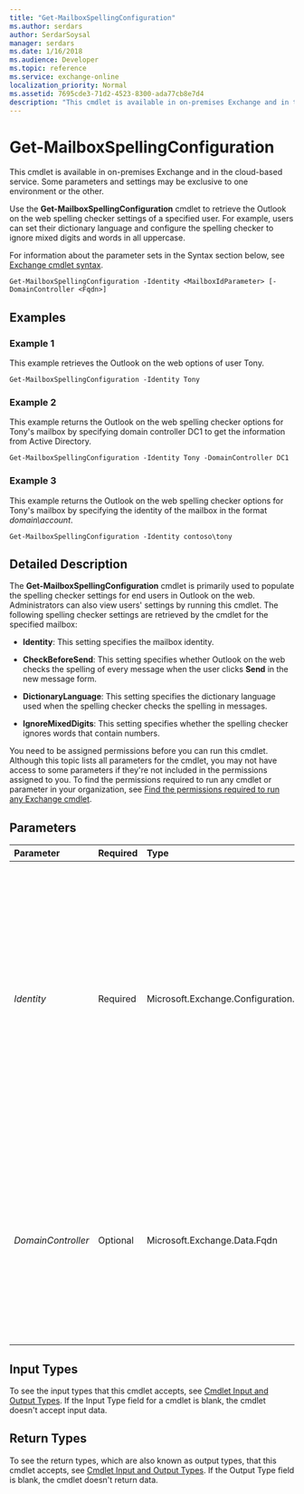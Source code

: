```yaml
---
title: "Get-MailboxSpellingConfiguration"
ms.author: serdars
author: SerdarSoysal
manager: serdars
ms.date: 1/16/2018
ms.audience: Developer
ms.topic: reference
ms.service: exchange-online
localization_priority: Normal
ms.assetid: 7695cde3-71d2-4523-8300-ada77cb8e7d4
description: "This cmdlet is available in on-premises Exchange and in the cloud-based service. Some parameters and settings may be exclusive to one environment or the other."
---
```


# Get-MailboxSpellingConfiguration

This cmdlet is available in on-premises Exchange and in the cloud-based service. Some parameters and settings may be exclusive to one environment or the other. 
  
Use the **Get-MailboxSpellingConfiguration** cmdlet to retrieve the Outlook on the web spelling checker settings of a specified user. For example, users can set their dictionary language and configure the spelling checker to ignore mixed digits and words in all uppercase.
  
For information about the parameter sets in the Syntax section below, see [Exchange cmdlet syntax](https://technet.microsoft.com/library/bb123552.aspx). 
  
```
Get-MailboxSpellingConfiguration -Identity <MailboxIdParameter> [-DomainController <Fqdn>]

```

## Examples
<a name="Examples"> </a>

### Example 1

This example retrieves the Outlook on the web options of user Tony.
  
```
Get-MailboxSpellingConfiguration -Identity Tony
```

### Example 2

This example returns the Outlook on the web spelling checker options for Tony's mailbox by specifying domain controller DC1 to get the information from Active Directory.
  
```
Get-MailboxSpellingConfiguration -Identity Tony -DomainController DC1
```

### Example 3

This example returns the Outlook on the web spelling checker options for Tony's mailbox by specifying the identity of the mailbox in the format  _domain\account_.
  
```
Get-MailboxSpellingConfiguration -Identity contoso\tony
```

## Detailed Description
<a name="DetailedDescription"> </a>

The **Get-MailboxSpellingConfiguration** cmdlet is primarily used to populate the spelling checker settings for end users in Outlook on the web. Administrators can also view users' settings by running this cmdlet. The following spelling checker settings are retrieved by the cmdlet for the specified mailbox:
  
- **Identity**: This setting specifies the mailbox identity.
    
- **CheckBeforeSend**: This setting specifies whether Outlook on the web checks the spelling of every message when the user clicks **Send** in the new message form.
    
- **DictionaryLanguage**: This setting specifies the dictionary language used when the spelling checker checks the spelling in messages.
    
- **IgnoreMixedDigits**: This setting specifies whether the spelling checker ignores words that contain numbers.
    
You need to be assigned permissions before you can run this cmdlet. Although this topic lists all parameters for the cmdlet, you may not have access to some parameters if they're not included in the permissions assigned to you. To find the permissions required to run any cmdlet or parameter in your organization, see [Find the permissions required to run any Exchange cmdlet](https://technet.microsoft.com/library/mt432940.aspx).
  
## Parameters
<a name="DetailedDescription"> </a>

|**Parameter**|**Required**|**Type**|**Description**|
|:-----|:-----|:-----|:-----|
| _Identity_ <br/> |Required  <br/> |Microsoft.Exchange.Configuration.Tasks.MailboxIdParameter  <br/> | The _Identity_ parameter specifies the mailbox that you want to view. You can use any value that uniquely identifies the mailbox. <br/>  For example: <br/>  Name <br/>  Display name <br/>  Alias <br/>  Distinguished name (DN) <br/>  Canonical DN <br/>  _\<domain name\>_\ _\<account name\>_ <br/>  Email address <br/>  GUID <br/> **LegacyExchangeDN** <br/> **SamAccountName** <br/>  User ID or user principal name (UPN) <br/> |
| _DomainController_ <br/> |Optional  <br/> |Microsoft.Exchange.Data.Fqdn  <br/> |This parameter is available only in on-premises Exchange.  <br/> The  _DomainController_ parameter specifies the domain controller that's used by this cmdlet to read data from or write data to Active Directory. You identify the domain controller by its fully qualified domain name (FQDN). For example, `dc01.contoso.com`.  <br/> |
   
## Input Types
<a name="InputTypes"> </a>

To see the input types that this cmdlet accepts, see [Cmdlet Input and Output Types](http://go.microsoft.com/fwlink/p/?linkId=616387). If the Input Type field for a cmdlet is blank, the cmdlet doesn't accept input data. 
  
## Return Types
<a name="ReturnTypes"> </a>

To see the return types, which are also known as output types, that this cmdlet accepts, see [Cmdlet Input and Output Types](http://go.microsoft.com/fwlink/p/?linkId=616387). If the Output Type field is blank, the cmdlet doesn't return data. 
  

